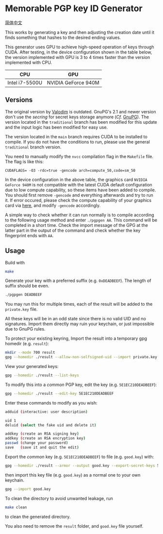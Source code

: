 # Memorable PGP key ID Generator

[简体中文](README.zh-CN.md)

This works by generating a key and then adjusting the creation date until it finds something that hashes to the desired ending values.

This generator uses GPU to achieve high-speed operation of keys through CUDA. After testing, in the device configuration shown in the table below, the version implemented with GPU is 3 to 4 times faster than the version implemented with CPU.

|      CPU       |         GPU         |
| :------------: | :-----------------: |
| Intel i7-5500U | NVIDIA GeForce 940M |

## Versions

The original version by [Valodim](https://github.com/Valodim/pgp-vanity-keygen) is outdated. GnuPG's 2.1 and newer version don't use the *secring* for secret keys storage anymore (*Cf.* [GnuPG](https://www.gnupg.org/faq/whats-new-in-2.1.html#nosecring)). The version located in the `traditional` branch has been modified for this update and the input logic has been modified for easy use.

The version located in the `main` branch requires CUDA to be installed to compile. If you do not have the conditions to run, please use the general `traditional` branch version.

You need to manually modify the `nvcc` compilation flag in the `Makefile` file. The flag is like this:

`CUDAFLAGS= -O3 -rdc=true -gencode arch=compute_50,code=sm_50`

In the device configuration in the above table, the graphics card `NVIDIA GeForce 940M` is not compatible with the latest CUDA default configuration due to low compute capability, so these items have been added to compile. You should first remove `-gencode` and everything afterwards and try to run it. If error occured, please check the compute capability of your graphics card via [here](https://developer.nvidia.com/cuda-gpus), and modify `-gencode` accordingly.

A simple way to check whether it can run normally is to compile according to the following usage method and enter `./pgpgen AA`. This command will be completed in a short time. Check the import message of the GPG at the latter part in the output of the command and check whether the key fingerprint ends with `AA`.

## Usage

Build with

```sh
make
```

Generate your key with a preferred suffix (e.g. `0xDEADBEEF`). The length of suffix should be even.

```sh
./pgpgen DEADBEEF
```

You may run this for multiple times, each of the result will be added to the `private.key` file.

All these keys will be in an odd state since there is no valid UID and no signatures. Import them directly may ruin your keychain, or just impossible due to GnuPG rules.

To protect your existing keyring, Import the result into a temporary gpg homedir (e.g. `result`):

```sh
mkdir --mode 700 result
gpg --homedir ./result --allow-non-selfsigned-uid --import private.key
```

View your generated keys:

```sh
gpg --homedir ./result --list-keys
```

To modify this into a *common* PGP key, edit the key (e.g. `5E1EC210DEADBEEF`):

```sh
gpg --homedir ./result --edit-key 5E1EC210DEADBEEF
```

Enter these commands to modify as you wish:

```sh
adduid (interactive: user description)

uid 1
deluid (select the fake uid and delete it)

addkey (create an RSA signing key)
addkey (create an RSA encryption key)
passwd (change your password)
save   (save it and quit the edit)
```

Export the *common* key (e.g. `5E1EC210DEADBEEF`) to file (e.g. `good.key`) with:

```sh
gpg --homedir ./result --armor --output good.key --export-secret-keys 5E1EC210DEADBEEF
```

then import this key file (e.g. `good.key`) as a normal one to your own keychain.

```sh
gpg --import good.key
```

To clean the directory to avoid unwanted leakage, run

```sh
make clean
```

to clean the generated directory. 

You also need to remove the `result` folder, and `good.key` file yourself.

